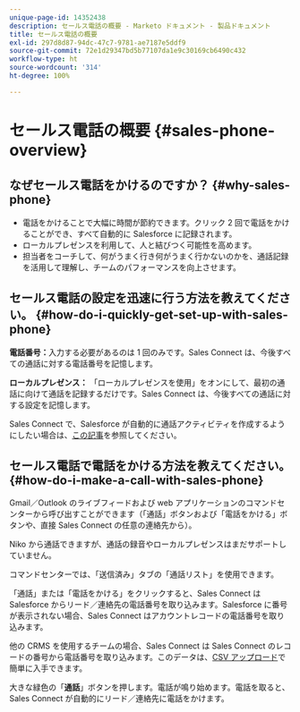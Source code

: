 ```yaml
---
unique-page-id: 14352438
description: セールス電話の概要 - Marketo ドキュメント - 製品ドキュメント
title: セールス電話の概要
exl-id: 297d8d87-94dc-47c7-9781-ae7187e5ddf9
source-git-commit: 72e1d29347bd5b77107da1e9c30169cb6490c432
workflow-type: ht
source-wordcount: '314'
ht-degree: 100%

---
```


# セールス電話の概要 {#sales-phone-overview}

## なぜセールス電話をかけるのですか？ {#why-sales-phone}

* 電話をかけることで大幅に時間が節約できます。クリック 2 回で電話をかけることができ、すべて自動的に Salesforce に記録されます。
* ローカルプレゼンスを利用して、人と結びつく可能性を高めます。
* 担当者をコーチして、何がうまく行き何がうまく行かないのかを、通話記録を活用して理解し、チームのパフォーマンスを向上させます。

## セールス電話の設定を迅速に行う方法を教えてください。 {#how-do-i-quickly-get-set-up-with-sales-phone}

**電話番号：**&#x200B;入力する必要があるのは 1 回のみです。Sales Connect は、今後すべての通話に対する電話番号を記憶します。

**ローカルプレゼンス：** 「ローカルプレゼンスを使用」をオンにして、最初の通話に向けて通話を記録するだけです。Sales Connect は、今後すべての通話に対する設定を記憶します。

Sales Connect で、Salesforce が自動的に通話アクティビティを作成するようにしたい場合は、[この記事](/help/marketo/product-docs/marketo-sales-connect/phone/calls-arent-logging-to-salesforce.md)を参照してください。

## セールス電話で電話をかける方法を教えてください。 {#how-do-i-make-a-call-with-sales-phone}

Gmail／Outlook のライブフィードおよび web アプリケーションのコマンドセンターから呼び出すことができます（「通話」ボタンおよび「電話をかける」ボタンや、直接 Sales Connect の任意の連絡先から）。

Niko から通話できますが、通話の録音やローカルプレゼンスはまだサポートしていません。

コマンドセンターでは、「送信済み」タブの「通話リスト」を使用できます。

「通話」または「電話をかける」をクリックすると、Sales Connect は Salesforce からリード／連絡先の電話番号を取り込みます。Salesforce に番号が表示されない場合、Sales Connect はアカウントレコードの電話番号を取り込みます。

他の CRMS を使用するチームの場合、Sales Connect は Sales Connect のレコードの番号から電話番号を取り込みます。このデータは、[CSV アップロード](/help/marketo/product-docs/marketo-sales-connect/people/managing-contacts/import-contacts-via-csv.md)で簡単に入手できます。

大きな緑色の「**通話**」ボタンを押します。電話が鳴り始めます。電話を取ると、Sales Connect が自動的にリード／連絡先に電話をかけます。

